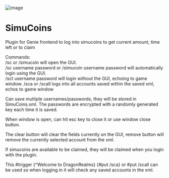 ![image](https://user-images.githubusercontent.com/28072996/230968213-94371d57-4573-4d6f-b7f5-7171d18985a4.png)

# SimuCoins
Plugin for Genie frontend to log into simucoins to get current amount, time left or to claim

Commands:<br>
/sc or /simucoin will open the GUI.<br>
/sc username password or /simucoin username password will automatically login using the GUI.<br>
/sct username password will login without the GUI, echoing to game window.
/sca or /scall logs into all accounts saved within the saved xml, echos to game window

Can save multiple usernames/passwords, they will be stored in SimuCoins.xml.
The passwords are encrypted with a randomly generated key each time it is saved.

When window is open, can hit esc key to close it or use window close button.

The clear button will clear the fields currently on the GUI, remove button will remove the currently selected account from the xml.

If simucoins are available to be claimed, they will be claimed when you login with the plugin.

This #trigger {^Welcome to DragonRealms} {#put /sca} or #put /scall can be used so when logging in it will check any saved accounts in the xml.
